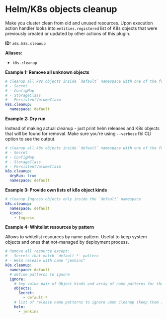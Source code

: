 # Helm/K8s objects cleanup

Make you cluster clean from old and unused resources. 
Upon execution action handler looks into `entities.registered` list of K8s objects that were previously created or updated by other actions of this plugin.

**ID:** `a6s.k8s.cleanup`

**Aliases:**
* `k8s.cleanup`

**Example 1: Remove all unknown objects**

```yaml
# cleanup all k8s objects inside `default` namespace with one of the following kind:
# - Secret
# - ConfigMap
# - StorageClass
# - PersistentVolumeClaim
k8s.cleanup:
  namespace: default
```

**Example 2: Dry run**

Instead of making actual cleanup - just print helm releases and K8s objects that will be found for removal. Make sure you're using `--verbose` fbl CLI option to see the output. 

```yaml
# cleanup all k8s objects inside `default` namespace with one of the following kind:
# - Secret
# - ConfigMap
# - StorageClass
# - PersistentVolumeClaim
k8s.cleanup:
  dryRun: true
  namespace: default
```

**Example 3: Provide own lists of k8s object kinds**

```yaml
# cleanup Ingress objects only inside the `default` namespace
k8s.cleanup:
  namespace: default
  kinds: 
    - Ingress      
```

**Example 4: Whitelist resources by pattern**

Allows to whitelist resources by name pattern. Useful to keep system objects and ones that not-managed by deployment process.

```yaml
# Remove all resource except:
# - Secrets that match `default-*` pattern
# - Helm release with name "jenkins" 
k8s.cleanup:
  namespace: default
  # define patterns to ignore
  ignore:
    # key value pair of Object kinds and array of name patterns for that kind 
    objects:
      Secret:
        - default-*  
    # list of release name patterns to ignore upon cleanup (keep them in cluster)
    helm:
      - jenkins    
```
